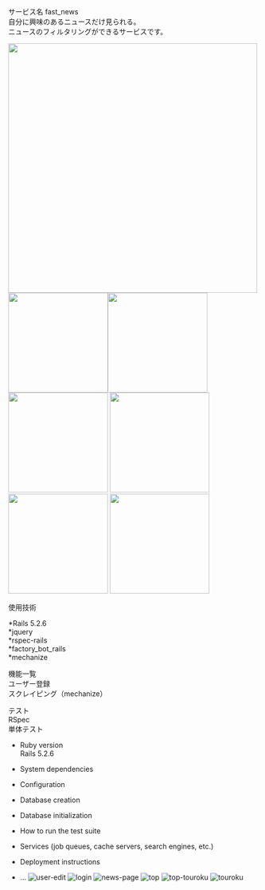 サービス名   fast_news  
自分に興味のあるニュースだけ見られる。  
ニュースのフィルタリングができるサービスです。  

<img src="https://user-images.githubusercontent.com/55477664/146688970-3dc396ca-1de8-4f81-a8b5-72b3980e797f.jpg" width="500サイズ">
<img src="https://user-images.githubusercontent.com/55477664/146688968-aee4fa7c-91b0-4d36-98f3-323f0a48fdfb.jpg" width="200サイズ"><img src="https://user-images.githubusercontent.com/55477664/146688961-f8a3df01-a96b-410e-9582-08a4e09cdddb.jpg" width="200サイズ">
<img src="https://user-images.githubusercontent.com/55477664/146688970-3dc396ca-1de8-4f81-a8b5-72b3980e797f.jpg" width="200サイズ">
<img src="https://user-images.githubusercontent.com/55477664/146688970-3dc396ca-1de8-4f81-a8b5-72b3980e797f.jpg" width="200サイズ">
<img src="https://user-images.githubusercontent.com/55477664/146688972-75ed11c9-a3bc-4afd-a0a0-9af364fa50b1.jpg" width="200サイズ">
<img src="https://user-images.githubusercontent.com/55477664/146688973-954a90aa-680d-4070-ac7b-9c6b27e41feb.jpg" width="200サイズ">


使用技術  

*Rails 5.2.6  
*jquery  
*rspec-rails  
*factory_bot_rails  
*mechanize  

機能一覧  
ユーザー登録  
スクレイピング（mechanize）  

テスト  
RSpec  
単体テスト  


* Ruby version  
Rails 5.2.6
* System dependencies


* Configuration

* Database creation

* Database initialization

* How to run the test suite

* Services (job queues, cache servers, search engines, etc.)

* Deployment instructions

* ...
![user-edit](https://user-images.githubusercontent.com/55477664/146688961-f8a3df01-a96b-410e-9582-08a4e09cdddb.jpg)
![login](https://user-images.githubusercontent.com/55477664/146688967-50154cc0-cd51-44b2-822a-c677cea58f59.jpg)
![news-page](https://user-images.githubusercontent.com/55477664/146688968-aee4fa7c-91b0-4d36-98f3-323f0a48fdfb.jpg)
![top](https://user-images.githubusercontent.com/55477664/146688970-3dc396ca-1de8-4f81-a8b5-72b3980e797f.jpg)
![top-touroku](https://user-images.githubusercontent.com/55477664/146688972-75ed11c9-a3bc-4afd-a0a0-9af364fa50b1.jpg)
![touroku](https://user-images.githubusercontent.com/55477664/146688973-954a90aa-680d-4070-ac7b-9c6b27e41feb.jpg)
